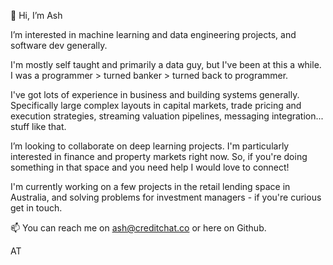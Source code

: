 👋 Hi, I’m Ash

I’m interested in machine learning and data engineering projects, and software dev generally. 

I'm mostly self taught and primarily a data guy, but I've been at this a while. I was a programmer > turned banker > turned back to programmer. 

I've got lots of experience in business and building systems generally. Specifically large complex layouts in capital markets, trade pricing and execution strategies, streaming valuation pipelines, messaging integration... stuff like that.
 
I’m looking to collaborate on deep learning projects. I'm particularly interested in finance and property markets right now. So, if you're doing something in that space and you need help I would love to connect! 

I'm currently working on a few projects in the retail lending space in Australia, and solving problems for investment managers - if you're curious get in touch.
 
📫 You can reach me on ash@creditchat.co or here on Github.

AT

<!---
ashatcreditchat/ashatcreditchat is a ✨ special ✨ repository because its `README.md` (this file) appears on your GitHub profile.
You can click the Preview link to take a look at your changes.
--->
